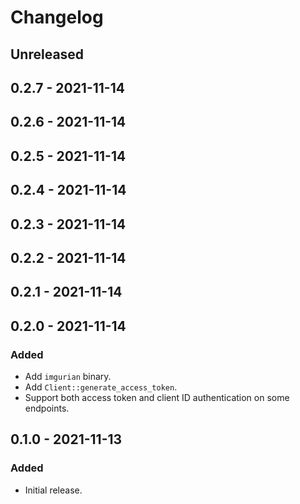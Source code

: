 # Changelog

## Unreleased

## 0.2.7 - 2021-11-14

## 0.2.6 - 2021-11-14

## 0.2.5 - 2021-11-14

## 0.2.4 - 2021-11-14

## 0.2.3 - 2021-11-14

## 0.2.2 - 2021-11-14

## 0.2.1 - 2021-11-14

## 0.2.0 - 2021-11-14

### Added

- Add `imgurian` binary.
- Add `Client::generate_access_token`.
- Support both access token and client ID authentication on some endpoints.

## 0.1.0 - 2021-11-13

### Added

- Initial release.
